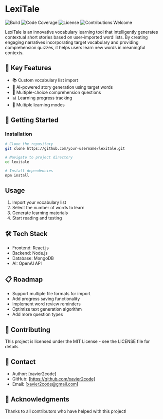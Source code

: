 # LexiTale

![Build](https://github.com/xavier2code/lexitale/workflows/build/badge.svg)
![Code Coverage](https://img.shields.io/codecov/c/github/xavier2code/lexitale)
![License](https://img.shields.io/badge/license-MIT-blue.svg)
![Contributions Welcome](https://img.shields.io/badge/contributions-welcome-brightgreen.svg)

LexiTale is an innovative vocabulary learning tool that intelligently generates contextual short stories based on user-imported word lists. By creating engaging narratives incorporating target vocabulary and providing comprehension quizzes, it helps users learn new words in meaningful contexts.

## 🌟 Key Features

- 📚 Custom vocabulary list import
- 📝 AI-powered story generation using target words
- 🎯 Multiple-choice comprehension questions
- 📊 Learning progress tracking
- 🔄 Multiple learning modes

## 🚀 Getting Started

### Installation

```bash
# Clone the repository
git clone https://github.com/your-username/lexitale.git

# Navigate to project directory
cd lexitale

# Install dependencies
npm install
```

## Usage
1. Import your vocabulary list
2. Select the number of words to learn
3. Generate learning materials
4. Start reading and testing

## 🛠️ Tech Stack
- Frontend: React.js
- Backend: Node.js
- Database: MongoDB
- AI: OpenAI API

## 📋 Roadmap
- Support multiple file formats for import
- Add progress saving functionality
- Implement word review reminders
- Optimize text generation algorithm
- Add more question types

## 📄 Contributing
This project is licensed under the MIT License - see the LICENSE file for details

## 👥 Contact
- Author: [xavier2code]
- GitHub: [https://github.com/xavier2code]
- Email: [xavier2code@gmail.com]

## 🙏 Acknowledgments
Thanks to all contributors who have helped with this project!